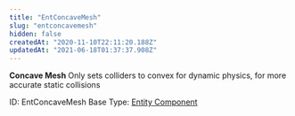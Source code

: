 ```yaml
---
title: "EntConcaveMesh"
slug: "entconcavemesh"
hidden: false
createdAt: "2020-11-10T22:11:20.188Z"
updatedAt: "2021-06-18T01:37:37.908Z"
---
```

**Concave Mesh**
Only sets colliders to convex for dynamic physics, for more accurate static collisions

ID: EntConcaveMesh
Base Type: [Entity Component](doc:componententity)